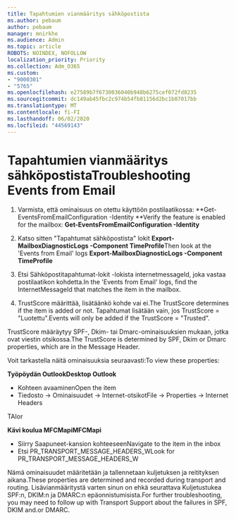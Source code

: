 ```yaml
---
title: Tapahtumien vianmääritys sähköpostista
ms.author: pebaum
author: pebaum
manager: mnirkhe
ms.audience: Admin
ms.topic: article
ROBOTS: NOINDEX, NOFOLLOW
localization_priority: Priority
ms.collection: Adm_O365
ms.custom:
- "9000301"
- "5765"
ms.openlocfilehash: e27589b7f6730036040b948b6275cef072fd8235
ms.sourcegitcommit: dc149ab45fbc2c974b54fb81156d2bc1b07017bb
ms.translationtype: MT
ms.contentlocale: fi-FI
ms.lasthandoff: 06/02/2020
ms.locfileid: "44569143"
---
```

# <a name="troubleshooting-events-from-email"></a><span data-ttu-id="bc841-102">Tapahtumien vianmääritys sähköpostista</span><span class="sxs-lookup"><span data-stu-id="bc841-102">Troubleshooting Events from Email</span></span>

1. <span data-ttu-id="bc841-103">Varmista, että ominaisuus on otettu käyttöön postilaatikossa: \*\*Get-EventsFromEmailConfiguration -Identity <mailbox> \*\*</span><span class="sxs-lookup"><span data-stu-id="bc841-103">Verify the feature is enabled for the mailbox: **Get-EventsFromEmailConfiguration -Identity <mailbox>**</span></span>

2. <span data-ttu-id="bc841-104">Katso sitten "Tapahtumat sähköpostista" lokit **Export-MailboxDiagnosticLogs <mailbox> -Component TimeProfile**</span><span class="sxs-lookup"><span data-stu-id="bc841-104">Then look at the 'Events from Email' logs **Export-MailboxDiagnosticLogs <mailbox> -Component TimeProfile**</span></span>

3. <span data-ttu-id="bc841-105">Etsi Sähköpostitapahtumat-lokit -lokista internetmessageId, joka vastaa postilaatikon kohdetta.</span><span class="sxs-lookup"><span data-stu-id="bc841-105">In the 'Events from Email' logs, find the InternetMessageId that matches the item in the mailbox.</span></span>  

4. <span data-ttu-id="bc841-106">TrustScore määrittää, lisätäänkö kohde vai ei.</span><span class="sxs-lookup"><span data-stu-id="bc841-106">The TrustScore determines if the item is added or not.</span></span> <span data-ttu-id="bc841-107">Tapahtumat lisätään vain, jos TrustScore = "Luotettu".</span><span class="sxs-lookup"><span data-stu-id="bc841-107">Events will only be added if the TrustScore = "Trusted".</span></span>

<span data-ttu-id="bc841-108">TrustScore määräytyy SPF-, Dkim- tai Dmarc-ominaisuuksien mukaan, jotka ovat viestin otsikossa.</span><span class="sxs-lookup"><span data-stu-id="bc841-108">The TrustScore is determined by SPF, Dkim or Dmarc properties, which are in the Message Header.</span></span>

<span data-ttu-id="bc841-109">Voit tarkastella näitä ominaisuuksia seuraavasti:</span><span class="sxs-lookup"><span data-stu-id="bc841-109">To view these properties:</span></span>

<span data-ttu-id="bc841-110">**Työpöydän Outlook**</span><span class="sxs-lookup"><span data-stu-id="bc841-110">**Desktop Outlook**</span></span>

- <span data-ttu-id="bc841-111">Kohteen avaaminen</span><span class="sxs-lookup"><span data-stu-id="bc841-111">Open the item</span></span>
- <span data-ttu-id="bc841-112">Tiedosto -> Ominaisuudet -> Internet-otsikot</span><span class="sxs-lookup"><span data-stu-id="bc841-112">File -> Properties -> Internet Headers</span></span>

<span data-ttu-id="bc841-113">TAI</span><span class="sxs-lookup"><span data-stu-id="bc841-113">or</span></span>

<span data-ttu-id="bc841-114">**Kävi koulua MFCMapi**</span><span class="sxs-lookup"><span data-stu-id="bc841-114">**MFCMapi**</span></span>

- <span data-ttu-id="bc841-115">Siirry Saapuneet-kansion kohteeseen</span><span class="sxs-lookup"><span data-stu-id="bc841-115">Navigate to the item in the inbox</span></span>
- <span data-ttu-id="bc841-116">Etsi PR_TRANSPORT_MESSAGE_HEADERS_W</span><span class="sxs-lookup"><span data-stu-id="bc841-116">Look for PR_TRANSPORT_MESSAGE_HEADERS_W</span></span>

<span data-ttu-id="bc841-117">Nämä ominaisuudet määritetään ja tallennetaan kuljetuksen ja reitityksen aikana.</span><span class="sxs-lookup"><span data-stu-id="bc841-117">These properties are determined and recorded during transport and routing.</span></span> <span data-ttu-id="bc841-118">Lisävianmääritystä varten sinun on ehkä seurattava Kuljetustukea SPF:n, DKIM:n ja DMARC:n epäonnistumisista.</span><span class="sxs-lookup"><span data-stu-id="bc841-118">For further troubleshooting, you may need to follow up with Transport Support about the failures in  SPF, DKIM and.or DMARC.</span></span>